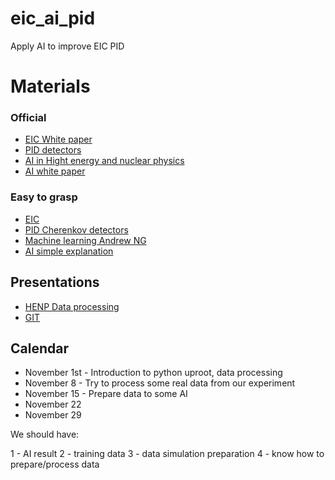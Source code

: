 # eic_ai_pid
Apply AI to improve EIC PID

# Materials

### Official

- [EIC White paper](https://arxiv.org/abs/1212.1701)
- [PID detectors](http://www-eng.lbl.gov/~shuman/NEXT/REFs/NIM_A_det_tech_10_particleID.pdf)
- [AI in Hight energy and nuclear physics](https://arxiv.org/abs/1807.02876)
- [AI white paper](https://ec.europa.eu/info/sites/default/files/commission-white-paper-artificial-intelligence-feb2020_en.pdf)

### Easy to grasp

- [EIC](https://www.youtube.com/watch?v=iIE84hrLkBQ)
- [PID Cherenkov detectors](https://www.youtube.com/watch?v=Yjx0BSXa0Ks)
- [Machine learning Andrew NG](https://www.youtube.com/watch?v=PPLop4L2eGk&list=PLLssT5z_DsK-h9vYZkQkYNWcItqhlRJLN)
- [AI simple explanation](https://www.youtube.com/watch?v=aircAruvnKk&list=PLZHQObOWTQDNU6R1_67000Dx_ZCJB-3pi)

## Presentations
- [HENP Data processing](https://1drv.ms/p/s!AmlWQCPqZq7Yg_ATTU6qGJDTMwodGQ?e=YDARnt)
- [GIT](https://git-scm.com/book/en/v2)


## Calendar

- November 1st - Introduction to python uproot, data processing
- November 8  - Try to process some real data from our experiment
- November 15 - Prepare data to some AI
- November 22
- November 29

We should have: 

1 - AI result
2 - training data
3 - data simulation preparation
4 - know how to prepare/process data
